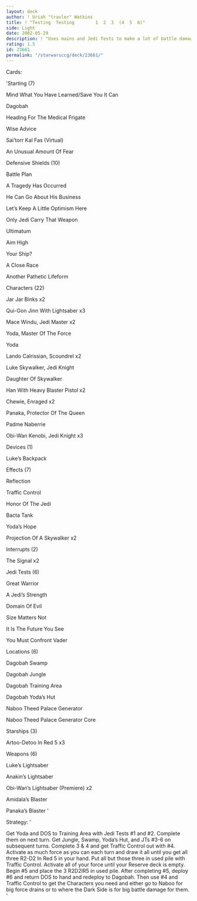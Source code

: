 ```yaml
---
layout: deck
author: ! Uriah "travler" Watkins
title: ! "Testing  Testing        1  2  3  (4  5  6)"
side: Light
date: 2002-05-29
description: ! "Uses mains and Jedi Tests to make a lot of battle damage for the Dark Side. This deck needs work, but I’ve done okay with it."
rating: 1.5
id: 23661
permalink: "/starwarsccg/deck/23661/"
---
```

Cards: 

'Starting (7)

Mind What You Have Learned/Save You It Can

Dagobah

Heading For The Medical Frigate

Wise Advice

Sai’torr Kal Fas (Virtual)

An Unusual Amount Of Fear


Defensive Shields (10)

Battle Plan

A Tragedy Has Occurred

He Can Go About His Business

Let’s Keep A Little Optimism Here

Only Jedi Carry That Weapon

Ultimatum

Aim High

Your Ship?

A Close Race

Another Pathetic Lifeform


Characters (22)

Jar Jar Binks x2

Qui-Gon Jinn With Lightsaber x3

Mace Windu, Jedi Master x2

Yoda, Master Of The Force

Yoda

Lando Calrissian, Scoundrel x2

Luke Skywalker, Jedi Knight

Daughter Of Skywalker

Han With Heavy Blaster Pistol x2

Chewie, Enraged x2

Panaka, Protector Of The Queen

Padme Naberrie

Obi-Wan Kenobi, Jedi Knight x3


Devices (1)

Luke’s Backpack


Effects (7)

Reflection

Traffic Control

Honor Of The Jedi

Bacta Tank

Yoda’s Hope

Projection Of A Skywalker x2


Interrupts (2)

The Signal x2


Jedi Tests (6)

Great Warrior

A Jedi’s Strength

Domain Of Evil

Size Matters Not

It Is The Future You See

You Must Confront Vader


Locations (6)

Dagobah Swamp

Dagobah Jungle

Dagobah Training Area

Dagobah Yoda’s Hut

Naboo Theed Palace Generator

Naboo Theed Palace Generator Core


Starships (3)

Artoo-Detoo In Red 5 x3


Weapons (6)

Luke’s Lightsaber

Anakin’s Lightsaber

Obi-Wan’s Lightsaber (Premiere) x2

Amidala’s Blaster

Panaka’s Blaster '

Strategy: '

Get Yoda and DOS to Training Area with Jedi Tests #1 and #2. Complete them on next turn. Get Jungle, Swamp, Yoda’s Hut, and JTs #3-6 on subsequent turns. Complete 3 & 4 and get Traffic Control out with #4. Activate as much force as you can each turn and draw it all until you get all three R2-D2 In Red 5 in your hand. Put all but those three in used pile with Traffic Control. Activate all of your force until your Reserve deck is empty. Begin #5 and place the 3 R2D2IR5 in used pile. After completing #5, deploy #6 and return DOS to hand and redeploy to Dagobah. Then use #4 and Traffic Control to get the Characters you need and either go to Naboo for big force drains or to where the Dark Side is for big battle damage for them. '
